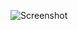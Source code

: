 ![Screenshot](https://raw.githubusercontent.com/Cryakl/Ultimate-RAT-Collection/refs/heads/main/DarkShell/2012%20Gold%20Black%20FireFox%20DDoS%20VIP%20Ver%20Client/Screenshot.png)
